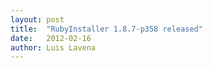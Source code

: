 ```yaml
---
layout: post
title:  "RubyInstaller 1.8.7-p358 released"
date:   2012-02-16
author: Luis Lavena
---
```


